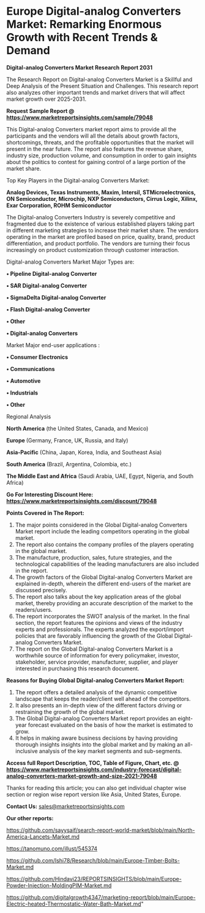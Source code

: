 # Europe Digital-analog Converters Market: Remarking Enormous Growth with Recent Trends & Demand

<strong>Digital-analog Converters Market Research Report 2031</strong>

The Research Report on Digital-analog Converters Market is a Skillful and Deep Analysis of the Present Situation and Challenges. This research report also analyzes other important trends and market drivers that will affect market growth over 2025-2031.

<strong>Request Sample Report @ <a href=https://www.marketreportsinsights.com/sample/79048>https://www.marketreportsinsights.com/sample/79048</a></strong>

This Digital-analog Converters market report aims to provide all the participants and the vendors will all the details about growth factors, shortcomings, threats, and the profitable opportunities that the market will present in the near future. The report also features the revenue share, industry size, production volume, and consumption in order to gain insights about the politics to contest for gaining control of a large portion of the market share.

Top Key Players in the Digital-analog Converters Market:

<strong>Analog Devices, Texas Instruments, Maxim, Intersil, STMicroelectronics, ON Semiconductor, Microchip, NXP Semiconductors, Cirrus Logic, Xilinx, Exar Corporation, ROHM Semiconductor</strong>

The Digital-analog Converters Industry is severely competitive and fragmented due to the existence of various established players taking part in different marketing strategies to increase their market share. The vendors operating in the market are profiled based on price, quality, brand, product differentiation, and product portfolio. The vendors are turning their focus increasingly on product customization through customer interaction.

Digital-analog Converters Market Major Types are:

<strong>• Pipeline Digital-analog Converter

• SAR Digital-analog Converter

• SigmaDelta Digital-analog Converter

• Flash Digital-analog Converter

• Other

• Digital-analog Converters</strong>

Market Major end-user applications :

<strong>• Consumer Electronics

• Communications

• Automotive

• Industrials

• Other</strong>

Regional Analysis

</u><strong><b>North America</b></strong> (the United States, Canada, and Mexico)

<strong><b>Europe </b></strong>(Germany, France, UK, Russia, and Italy)

<strong><b>Asia-Pacific</b></strong> (China, Japan, Korea, India, and Southeast Asia)

<strong><b>South America</b></strong> (Brazil, Argentina, Colombia, etc.)

<strong><b>The Middle East and Africa</b></strong> (Saudi Arabia, UAE, Egypt, Nigeria, and South Africa)

<strong>Go For Interesting Discount Here: <a href=https://www.marketreportsinsights.com/discount/79048>https://www.marketreportsinsights.com/discount/79048</a></strong>

<strong>Points Covered in The Report:</strong>
<ol>
  <li>The major points considered in the Global Digital-analog Converters Market report include the leading competitors operating in the global market.</li>
  <li>The report also contains the company profiles of the players operating in the global market.</li>
  <li>The manufacture, production, sales, future strategies, and the technological capabilities of the leading manufacturers are also included in the report.</li>
  <li>The growth factors of the Global Digital-analog Converters Market are explained in-depth, wherein the different end-users of the market are discussed precisely.</li>
  <li>The report also talks about the key application areas of the global market, thereby providing an accurate description of the market to the readers/users.</li>
  <li>The report incorporates the SWOT analysis of the market. In the final section, the report features the opinions and views of the industry experts and professionals. The experts analyzed the export/import policies that are favorably influencing the growth of the Global Digital-analog Converters Market.</li>
  <li>The report on the Global Digital-analog Converters Market is a worthwhile source of information for every policymaker, investor, stakeholder, service provider, manufacturer, supplier, and player interested in purchasing this research document.</li>
</ol>
<strong>Reasons for Buying Global Digital-analog Converters Market Report:</strong>

<ol>
  <li>The report offers a detailed analysis of the dynamic competitive landscape that keeps the reader/client well ahead of the competitors.</li>
  <li>It also presents an in-depth view of the different factors driving or restraining the growth of the global market.</li>
  <li>The Global Digital-analog Converters Market report provides an eight-year forecast evaluated on the basis of how the market is estimated to grow.</li>
  <li>It helps in making aware business decisions by having providing thorough insights insights into the global market and by making an all-inclusive analysis of the key market segments and sub-segments.</li>
</ol>
<strong>Access full Report Description, TOC, Table of Figure, Chart, etc. @ <a href=https://www.marketreportsinsights.com/industry-forecast/digital-analog-converters-market-growth-and-size-2021-79048>https://www.marketreportsinsights.com/industry-forecast/digital-analog-converters-market-growth-and-size-2021-79048</a></strong>


Thanks for reading this article; you can also get individual chapter wise section or region wise report version like Asia, United States, Europe.

<strong>Contact Us:</strong>
sales@marketreportsinsights.com

<strong>Our other reports:</strong>

<a href=https://github.com/sayysaif/search-report-world-market/blob/main/North-America-Lancets-Market.md>https://github.com/sayysaif/search-report-world-market/blob/main/North-America-Lancets-Market.md</a>

<a href=https://tanomuno.com/illust/545374>https://tanomuno.com/illust/545374</a>

<a href=https://github.com/Ishi78/Research/blob/main/Europe-Timber-Bolts-Market.md>https://github.com/Ishi78/Research/blob/main/Europe-Timber-Bolts-Market.md</a>

<a href=https://github.com/Hindavi23/REPORTSINSIGHTS/blob/main/Europe-Powder-Injection-MoldingPIM-Market.md>https://github.com/Hindavi23/REPORTSINSIGHTS/blob/main/Europe-Powder-Injection-MoldingPIM-Market.md</a>

<a href=https://github.com/digitalgrowth4347/marketing-report/blob/main/Europe-Electric-heated-Thermostatic-Water-Bath-Market.md>https://github.com/digitalgrowth4347/marketing-report/blob/main/Europe-Electric-heated-Thermostatic-Water-Bath-Market.md</a>"
